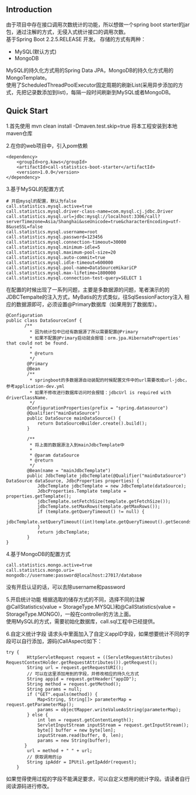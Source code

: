 ## Introduction
由于项目中存在接口调用次数统计的功能，所以想做一个spring boot starter的jar包，通过注解的方式，无侵入式统计接口的调用次数。  
基于Spring Boot 2.2.5.RELEASE 开发。
存储的方式有两种：
- MySQL(默认方式)
- MongoDB  

MySQL的持久化方式用的Spring Data JPA，MongoDB的持久化方式用的MongoTemplate。  
使用了ScheduledThreadPoolExecutor固定周期的刷新List(采用异步添加的方式，先把记录数添加到list)，每隔一段时间刷新到MySQL或者MongoDB。


## Quick Start

1.首先使用 mvn clean install -Dmaven.test.skip=true 将本工程安装到本地maven仓库

2.在你的web项目中，引入pom依赖
```
<dependency>
    <groupId>org.kaws</groupId>
    <artifactId>call-statistics-boot-starter</artifactId>
    <version>1.0.0</version>
</dependency>
```

3.基于MySQL的配置方式
```
# 开启mysql的配置，默认为false
call.statistics.mysql.active=true
call.statistics.mysql.driver-class-name=com.mysql.cj.jdbc.Driver
call.statistics.mysql.url=jdbc:mysql://localhost:3306/call?serverTimezone=Asia/Shanghai&useUnicode=true&characterEncoding=utf-8&useSSL=false
call.statistics.mysql.username=root
call.statistics.mysql.password=123456
call.statistics.mysql.connection-timeout=30000
call.statistics.mysql.minimum-idle=5
call.statistics.mysql.maximum-pool-size=20
call.statistics.mysql.auto-commit=true
call.statistics.mysql.idle-timeout=600000
call.statistics.mysql.pool-name=DataSourceHikariCP
call.statistics.mysql.max-lifetime=1800000
call.statistics.mysql.connection-test-query=SELECT 1
```
在配置的时候出现了一系列问题，主要是多数据源的问题，笔者演示的的JDBCTempalte的注入方式，MyBatis的方式类似，往SqlSessionFactory注入
相应的数据源即可，必须设置@Primary数据库（如果用到了数据库）。
```
@Configuration
public class DataSourceConf {
       /**
         * 因为统计包中已经有数据源了所以需要配置@Primary
         * 如果不配置@Primary启动就会报错：orm.jpa.HibernateProperties' that could not be found.
         *
         * @return
         */
        @Primary
        @Bean
        /**
         * springboot的多数据源自动装配的时候配置文件中的url需要改成url-jdbc，参考application-dev.yml
         * 如果不修改进行数据库访问时会报错：jdbcUrl is required with driverClassName.
         */
        @ConfigurationProperties(prefix = "spring.datasource")
        @Qualifier("mainDataSource")
        public DataSource mainDataSource() {
            return DataSourceBuilder.create().build();
        }

        /**
         * 将上面的数据源注入到mainJdbcTemplate中
         *
         * @param dataSource
         * @return
         */
        @Bean(name = "mainJdbcTemplate")
        public JdbcTemplate jdbcTemplate(@Qualifier("mainDataSource") DataSource dataSource, JdbcProperties properties) {
            JdbcTemplate jdbcTemplate = new JdbcTemplate(dataSource);
            JdbcProperties.Template template = properties.getTemplate();
            jdbcTemplate.setFetchSize(template.getFetchSize());
            jdbcTemplate.setMaxRows(template.getMaxRows());
            if (template.getQueryTimeout() != null) {
                jdbcTemplate.setQueryTimeout((int)template.getQueryTimeout().getSeconds());
            }
            return jdbcTemplate;
        }
}
```
4.基于MongoDB的配置方式
```
call.statistics.mongo.active=true
call.statistics.mongo.uri= mongodb://username:password@localhost:27017/database

```
没有开启认证的话，可以去除username和password  

5.开启统计功能
根据选取的储存方式的不同，选择不同的注解  
@CallStatistics(value = StorageType.MYSQL)和@CallStatistics(value = StorageType.MONGO)，一般在controller的方法上面。  
使用MySQL的方式，需要初始化数据库，call.sql工程中已经提供。 

6.自定义统计字段
请求头中里面加入了自定义appID字段，如果想要统计不同的字段可以自行添加，源码(CallAspect)如下：
```
try {
        HttpServletRequest request = ((ServletRequestAttributes) RequestContextHolder.getRequestAttributes()).getRequest();
        String url = request.getRequestURI();
        // 可以在这里添加用到的字段，并修改相应的持久化方式
        String appid = request.getHeader("appID");
        String method = request.getMethod();
        String params = null;
        if ("GET".equals(method)) {
            Map<String, String[]> parameterMap = request.getParameterMap();
            params = objectMapper.writeValueAsString(parameterMap);
        } else {
            int len = request.getContentLength();
            ServletInputStream inputStream = request.getInputStream();
            byte[] buffer = new byte[len];
            inputStream.read(buffer, 0, len);
            params = new String(buffer);
       }
        url = method + " " + url;
        // 获取调用的ip
        String ipAddr = IPUtil.getIpAddr(request);
    }
```
如果觉得使用过程的字段不能满足要求，可以自定义想用的统计字段。请读者自行阅读源码进行修改。
